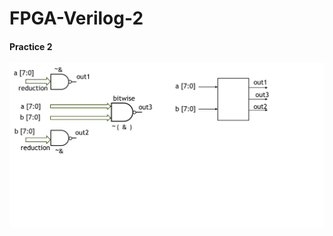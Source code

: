 # FPGA-Verilog-2
#### Practice 2
![image](https://github.com/JoanMCHuang/FPGA-Verilog-2/blob/main/2.png)
